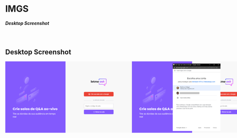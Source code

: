 # IMGS
##### Desktop Screenshot

<br>

## Desktop Screenshot
<div style="display: flex; flex-direction: 'column'; align-items: 'center';">
<!-- Responsive, 1366 x 768, 50% (Laptop L - 1366px)-->
    <img width="400px" src="./home.png">
    <img width="400px" src="./home-login.png">
    <img width="400px" src="./home-enter-this-room.png">
    <img width="400px" src="./createRoom.png">
    <img width="400px" src="./admin-roomQA-with-questions.png">
    <img width="400px" src="./admin-roomQA-with-questions-being-answered.png">
    <img width="400px" src="./admin-roomQA-with-questions-answered.png">
    <img width="400px" src="./admin-roomQA-without-questions.png">
    <img width="400px" src="./modal-close-room.png">
    <img width="400px" src="./modal-delete-question.png">
    <img width="400px" src="./settings.png">
</div>
<!-- IMGS
    ------------------------------------------
    home
    home-login
    home-enter-this-room
    ------------------------------------------
    createRoom
    ------------------------------------------
    admin-roomQA-with-questions
    admin-roomQA-with-questions-being-answered
    admin-roomQA-with-questions-answered
    admin-roomQA-without-questions
    user-roomQA-with-questions
    user-roomQA-without-questions
    ------------------------------------------
    modal-close-room
    modal-delete-question
    ------------------------------------------
    settings
    ------------------------------------------
-->